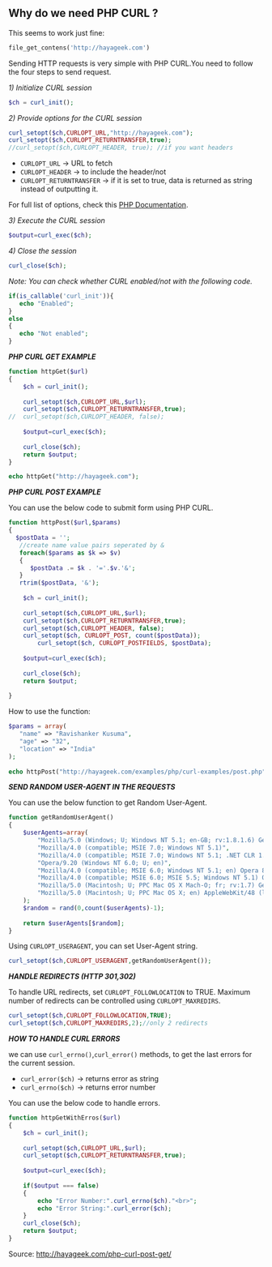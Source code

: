 ## Why do we need PHP CURL ?

This seems to work just fine:

```php
file_get_contens('http://hayageek.com')
```

Sending HTTP requests is very simple with PHP CURL.You need to follow the four steps to send request.

_1) Initialize CURL session_

```php
$ch = curl_init();
```
_2) Provide options for the CURL session_

```php
curl_setopt($ch,CURLOPT_URL,"http://hayageek.com");
curl_setopt($ch,CURLOPT_RETURNTRANSFER,true);
//curl_setopt($ch,CURLOPT_HEADER, true); //if you want headers
```

- `CURLOPT_URL` -> URL to fetch
- `CURLOPT_HEADER`  -> to include the header/not
- `CURLOPT_RETURNTRANSFER` -> if it is set to true, data is returned as string instead of outputting it.

For full list of options, check this [PHP Documentation](http://php.net/manual/en/book.curl.php).

_3) Execute the CURL session_

```php
$output=curl_exec($ch);
```

_4) Close the session_

```php
curl_close($ch);
```

_Note: You can check whether CURL enabled/not with the following code._

```php
if(is_callable('curl_init')){
   echo "Enabled";
}
else
{
   echo "Not enabled";
}
```

___PHP CURL GET EXAMPLE___

```php
function httpGet($url)
{
    $ch = curl_init();  
 
    curl_setopt($ch,CURLOPT_URL,$url);
    curl_setopt($ch,CURLOPT_RETURNTRANSFER,true);
//  curl_setopt($ch,CURLOPT_HEADER, false); 
 
    $output=curl_exec($ch);
 
    curl_close($ch);
    return $output;
}

echo httpGet("http://hayageek.com");
```

___PHP CURL POST EXAMPLE___

You can use the below code to submit form using PHP CURL.

```php
function httpPost($url,$params)
{
  $postData = '';
   //create name value pairs seperated by &
   foreach($params as $k => $v) 
   { 
      $postData .= $k . '='.$v.'&'; 
   }
   rtrim($postData, '&');
 
    $ch = curl_init();  
 
    curl_setopt($ch,CURLOPT_URL,$url);
    curl_setopt($ch,CURLOPT_RETURNTRANSFER,true);
    curl_setopt($ch,CURLOPT_HEADER, false); 
    curl_setopt($ch, CURLOPT_POST, count($postData));
        curl_setopt($ch, CURLOPT_POSTFIELDS, $postData);    
 
    $output=curl_exec($ch);
 
    curl_close($ch);
    return $output;
 
}
```
How to use the function:

```php
$params = array(
   "name" => "Ravishanker Kusuma",
   "age" => "32",
   "location" => "India"
);
 
echo httpPost("http://hayageek.com/examples/php/curl-examples/post.php",$params);
```

___SEND RANDOM USER-AGENT IN THE REQUESTS___

You can use the below function to get Random User-Agent.

```php
function getRandomUserAgent()
{
    $userAgents=array(
        "Mozilla/5.0 (Windows; U; Windows NT 5.1; en-GB; rv:1.8.1.6) Gecko/20070725 Firefox/2.0.0.6",
        "Mozilla/4.0 (compatible; MSIE 7.0; Windows NT 5.1)",
        "Mozilla/4.0 (compatible; MSIE 7.0; Windows NT 5.1; .NET CLR 1.1.4322; .NET CLR 2.0.50727; .NET CLR 3.0.04506.30)",
        "Opera/9.20 (Windows NT 6.0; U; en)",
        "Mozilla/4.0 (compatible; MSIE 6.0; Windows NT 5.1; en) Opera 8.50",
        "Mozilla/4.0 (compatible; MSIE 6.0; MSIE 5.5; Windows NT 5.1) Opera 7.02 [en]",
        "Mozilla/5.0 (Macintosh; U; PPC Mac OS X Mach-O; fr; rv:1.7) Gecko/20040624 Firefox/0.9",
        "Mozilla/5.0 (Macintosh; U; PPC Mac OS X; en) AppleWebKit/48 (like Gecko) Safari/48"       
    );
    $random = rand(0,count($userAgents)-1);
 
    return $userAgents[$random];
}
```

Using `CURLOPT_USERAGENT`, you can set User-Agent string.

```php
curl_setopt($ch,CURLOPT_USERAGENT,getRandomUserAgent());
```

___HANDLE REDIRECTS (HTTP 301,302)___

To handle URL redirects, set `CURLOPT_FOLLOWLOCATION` to TRUE.
Maximum number of redirects can be controlled using `CURLOPT_MAXREDIRS`.

```php
curl_setopt($ch,CURLOPT_FOLLOWLOCATION,TRUE);
curl_setopt($ch,CURLOPT_MAXREDIRS,2);//only 2 redirects
```

___HOW TO HANDLE CURL ERRORS___

we can use `curl_errno()`,`curl_error()` methods, to get the last errors for the current session.
- `curl_error($ch)` -> returns error as string
- `curl_errno($ch)` -> returns error number

You can use the below code to handle errors.

```php
function httpGetWithErros($url)
{
    $ch = curl_init();  
 
    curl_setopt($ch,CURLOPT_URL,$url);
    curl_setopt($ch,CURLOPT_RETURNTRANSFER,true);
 
    $output=curl_exec($ch);
 
    if($output === false)
    {
        echo "Error Number:".curl_errno($ch)."<br>";
        echo "Error String:".curl_error($ch);
    }
    curl_close($ch);
    return $output;
}
```
Source: http://hayageek.com/php-curl-post-get/
